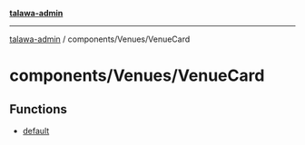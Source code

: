 [**talawa-admin**](../../../README.md)

***

[talawa-admin](../../../modules.md) / components/Venues/VenueCard

# components/Venues/VenueCard

## Functions

- [default](functions/default.md)
